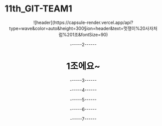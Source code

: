 # 11th_GIT-TEAM1
<div align="center">
![header](https://capsule-render.vercel.app/api?type=wave&color=auto&height=300&section=header&text=멋쟁이%20사자처럼%201조&fontSize=90)

------2------
# 1조에요~


------3------

------4------

------5------

------6------

------7------

</div>
